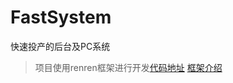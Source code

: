 # FastSystem
快速投产的后台及PC系统
> 项目使用renren框架进行开发[代码地址][1] [框架介绍][2]

### 

[1]:https://gitee.com/renrenio/renren-fast
[2]:https://www.renren.io/
